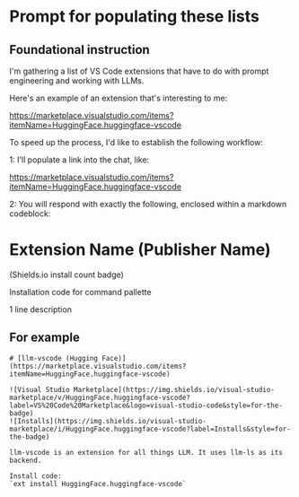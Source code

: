 # Prompt for populating these lists

## Foundational instruction

I'm gathering a list of VS Code extensions that have to do with prompt engineering and working with LLMs.

Here's an example of an extension that's interesting to me:

https://marketplace.visualstudio.com/items?itemName=HuggingFace.huggingface-vscode

To speed up the process, I'd like to establish the following workflow:

1: I'll populate a link into the chat, like:

https://marketplace.visualstudio.com/items?itemName=HuggingFace.huggingface-vscode

2: You will respond with exactly the following, enclosed within a markdown codeblock:

# Extension Name (Publisher Name)

(Shields.io install count badge)

Installation code for command pallette

1 line description

## For example

```
# [llm-vscode (Hugging Face)](https://marketplace.visualstudio.com/items?itemName=HuggingFace.huggingface-vscode)

![Visual Studio Marketplace](https://img.shields.io/visual-studio-marketplace/v/HuggingFace.huggingface-vscode?label=VS%20Code%20Marketplace&logo=visual-studio-code&style=for-the-badge)
![Installs](https://img.shields.io/visual-studio-marketplace/i/HuggingFace.huggingface-vscode?label=Installs&style=for-the-badge)
 
llm-vscode is an extension for all things LLM. It uses llm-ls as its backend.

Install code:
`ext install HuggingFace.huggingface-vscode`

```

 
